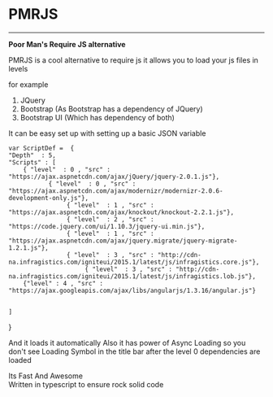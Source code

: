 # PMRJS
----------
**Poor Man's Require JS alternative**

PMRJS is a cool alternative to require js it allows you to load your js files in levels 

for example 

 1. JQuery
 2. Bootstrap (As Bootstrap has a dependency of JQuery)
 3. Bootstrap UI (Which has dependency of both)

It can be easy set up with setting up a basic JSON variable 

    var ScriptDef =  {
    "Depth"  : 5,
    "Scripts" : [
        { "level"  : 0 , "src" : "https://ajax.aspnetcdn.com/ajax/jQuery/jquery-2.0.1.js"},
               { "level"  : 0 , "src" : "https://ajax.aspnetcdn.com/ajax/modernizr/modernizr-2.0.6-development-only.js"},
                    { "level"  : 1 , "src" : "https://ajax.aspnetcdn.com/ajax/knockout/knockout-2.2.1.js"},
                    { "level"  : 2 , "src" : "https://code.jquery.com/ui/1.10.3/jquery-ui.min.js"},
                    { "level"  : 1 , "src" : "https://ajax.aspnetcdn.com/ajax/jquery.migrate/jquery-migrate-1.2.1.js"},
                    { "level"  : 3 , "src" : "http://cdn-na.infragistics.com/igniteui/2015.1/latest/js/infragistics.core.js"},
                         { "level"  : 3 , "src" : "http://cdn-na.infragistics.com/igniteui/2015.1/latest/js/infragistics.lob.js"},
        {"level" : 4 , "src" : "https://ajax.googleapis.com/ajax/libs/angularjs/1.3.16/angular.js"}


    ]

}


And it loads it automatically
Also it has power of Async Loading so you don't see Loading Symbol in the title bar after the level 0 dependencies are loaded 

Its Fast And Awesome  
Written in typescript to ensure rock solid code 
